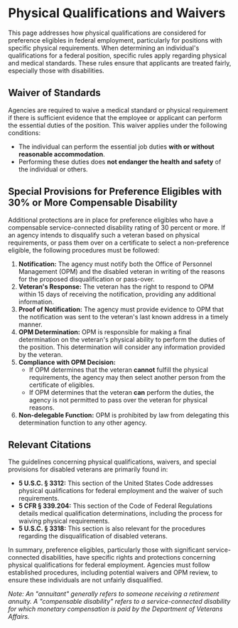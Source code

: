 # Physical Qualifications and Waivers

This page addresses how physical qualifications are considered for preference eligibles in federal employment, particularly for positions with specific physical requirements. When determining an individual's qualifications for a federal position, specific rules apply regarding physical and medical standards. These rules ensure that applicants are treated fairly, especially those with disabilities.

## Waiver of Standards

Agencies are required to waive a medical standard or physical requirement if there is sufficient evidence that the employee or applicant can perform the essential duties of the position. This waiver applies under the following conditions:

*   The individual can perform the essential job duties **with or without reasonable accommodation**.
*   Performing these duties does **not endanger the health and safety** of the individual or others.

## Special Provisions for Preference Eligibles with 30% or More Compensable Disability

Additional protections are in place for preference eligibles who have a compensable service-connected disability rating of 30 percent or more. If an agency intends to disqualify such a veteran based on physical requirements, or pass them over on a certificate to select a non-preference eligible, the following procedures must be followed:

1.  **Notification:** The agency must notify both the Office of Personnel Management (OPM) and the disabled veteran in writing of the reasons for the proposed disqualification or pass-over.
2.  **Veteran's Response:** The veteran has the right to respond to OPM within 15 days of receiving the notification, providing any additional information.
3.  **Proof of Notification:** The agency must provide evidence to OPM that the notification was sent to the veteran's last known address in a timely manner.
4.  **OPM Determination:** OPM is responsible for making a final determination on the veteran's physical ability to perform the duties of the position. This determination will consider any information provided by the veteran.
5.  **Compliance with OPM Decision:**
    *   If OPM determines that the veteran **cannot** fulfill the physical requirements, the agency may then select another person from the certificate of eligibles.
    *   If OPM determines that the veteran **can** perform the duties, the agency is not permitted to pass over the veteran for physical reasons.
6.  **Non-delegable Function:** OPM is prohibited by law from delegating this determination function to any other agency.

## Relevant Citations

The guidelines concerning physical qualifications, waivers, and special provisions for disabled veterans are primarily found in:

*   **5 U.S.C. § 3312:** This section of the United States Code addresses physical qualifications for federal employment and the waiver of such requirements.
*   **5 CFR § 339.204:** This section of the Code of Federal Regulations details medical qualification determinations, including the process for waiving physical requirements.
*   **5 U.S.C. § 3318:** This section is also relevant for the procedures regarding the disqualification of disabled veterans.

In summary, preference eligibles, particularly those with significant service-connected disabilities, have specific rights and protections concerning physical qualifications for federal employment. Agencies must follow established procedures, including potential waivers and OPM review, to ensure these individuals are not unfairly disqualified.

*Note: An "annuitant" generally refers to someone receiving a retirement annuity. A "compensable disability" refers to a service-connected disability for which monetary compensation is paid by the Department of Veterans Affairs.*
